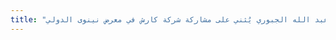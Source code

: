 ```yaml
---
title: "محافظ نينوى السيد نجم عبد الله الجبوري يُثني على مشاركة شركة كارش في معرض نينوى الدولي"
---
```

